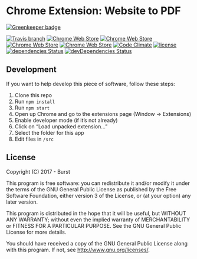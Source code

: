 Chrome Extension: Website to PDF
================================

[![Greenkeeper badge](https://badges.greenkeeper.io/burst-digital/website-to-pdf.svg)](https://greenkeeper.io/)

[![Travis branch](https://img.shields.io/travis/burst-digital/website-to-pdf/master.svg)](https://travis-ci.org/burst-digital/website-to-pdf)
[![Chrome Web Store](https://img.shields.io/chrome-web-store/d/mgamfighbfghbljpbmeapmlhgagbfpbm.svg)]()
[![Chrome Web Store](https://img.shields.io/chrome-web-store/v/mgamfighbfghbljpbmeapmlhgagbfpbm.svg?label=%20)]()
[![Chrome Web Store](https://img.shields.io/chrome-web-store/rating/mgamfighbfghbljpbmeapmlhgagbfpbm.svg?label=%20)]()
[![Chrome Web Store](https://img.shields.io/chrome-web-store/price/mgamfighbfghbljpbmeapmlhgagbfpbm.svg?label=%20)]()
[![Code Climate](https://img.shields.io/codeclimate/github/burst-digital/website-to-pdf.svg)]()
[![license](https://img.shields.io/github/license/burst-digital/website-to-pdf.svg)]()
[![dependencies Status](https://david-dm.org/burst-digital/website-to-pdf/status.svg)](https://david-dm.org/burst-digital/website-to-pdf)
[![devDependencies Status](https://david-dm.org/burst-digital/website-to-pdf/dev-status.svg)](https://david-dm.org/burst-digital/website-to-pdf?type=dev)

## Development

If you want to help develop this piece of software, follow these steps:

1. Clone this repo
2. Run `npm install`
3. Run `npm start`
4. Open up Chrome and go to the extensions page (Window → Extensions)
5. Enable developer mode (if it’s not already)
6. Click on “Load unpacked extension…”
7. Select the folder for this app
8. Edit files in `/src`

## License
Copyright (C) 2017 - Burst

This program is free software: you can redistribute it and/or modify
it under the terms of the GNU General Public License as published by
the Free Software Foundation, either version 3 of the License, or
(at your option) any later version.

This program is distributed in the hope that it will be useful,
but WITHOUT ANY WARRANTY; without even the implied warranty of
MERCHANTABILITY or FITNESS FOR A PARTICULAR PURPOSE.  See the
GNU General Public License for more details.

You should have received a copy of the GNU General Public License
along with this program.  If not, see <http://www.gnu.org/licenses/>.

[chromestore-url]: https://chrome.google.com/webstore/detail/bloomberg/mgamfighbfghbljpbmeapmlhgagbfpbm
